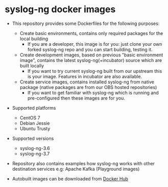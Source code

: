 # syslog-ng docker images

 * This repository provides some Dockerfiles for the following purposes:
   * Create basic environments, contains only required packages for the local building
      * If you are a developer, this image is for you: just clone your own forked syslog-ng repo and you can start building, testing it.
   * Create development images, based on previous "basic environment image", contains the latest syslog-ng(+incubator) source which are built locally
      * If you want to try current syslog-ng built from our upstream this is your image. Features in incubator are also available.
   * Create service images, contains installed syslog-ng from native package (native packages are from our OBS hosted repositories)
      * If you want to get familiar with syslog-ng which is running and pre-configured then these images are for you.

 * Supported platforms
   * CentOS 7
   * Debian Jessie
   * Ubuntu Trusty

 * Supported versions
   * syslog-ng-3.6
   * syslog-ng-3.7

 * Repository also contains examples how syslog-ng works with other destination services e.g: Apache Kafka (Playground images)

 * Autobuilt images can be downloaded from [Docker Hub](https://registry.hub.docker.com/repos/balabit/)
